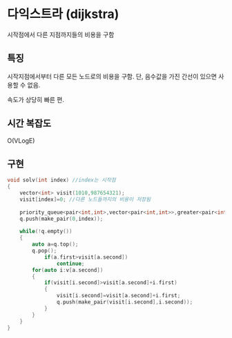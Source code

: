 # 다익스트라 (dijkstra)
시작점에서 다른 지점까지들의 비용을 구함


## 특징

시작지점에서부터 다른 모든 노드로의 비용을 구함. 단, 음수값을 가진 간선이 있으면 사용할 수 없음.

속도가 상당히 빠른 편.
## 시간 복잡도

O(VLogE)

## 구현

```cpp
void solv(int index) //index는 시작점
{
    vector<int> visit(1010,987654321);
    visit[index]=0; //다른 노드들까지의 비용이 저장됨
    
    priority_queue<pair<int,int>,vector<pair<int,int>>,greater<pair<int,int>>> q;
    q.push(make_pair(0,index));
    
    while(!q.empty())
    {
        auto a=q.top();
        q.pop();
            if(a.first>visit[a.second])
                continue;
        for(auto i:v[a.second])
        {
            if(visit[i.second]>visit[a.second]+i.first)
            {
                visit[i.second]=visit[a.second]+i.first;
                q.push(make_pair(visit[i.second],i.second));
            }
        }
    }
}
```